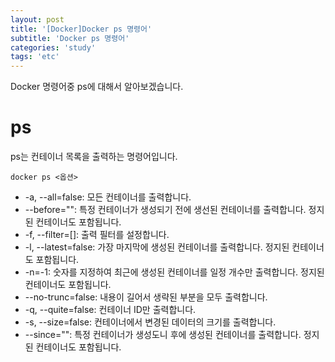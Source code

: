 ```yaml
---
layout: post
title: '[Docker]Docker ps 명령어'
subtitle: 'Docker ps 명령어'
categories: 'study'
tags: 'etc'
---
```


Docker 명령어중 ps에 대해서 알아보겠습니다.

# ps

ps는 컨테이너 목록을 출력하는 명령어입니다.

```
docker ps <옵션>
```

- -a, --all=false: 모든 컨테이너를 출력합니다. 
- --before="": 특정 컨테이너가 생성되기 전에 생선된 컨테이너를 출력합니다. 정지된 컨테이너도 포함됩니다.
- -f, --filter=[]: 출력 필터를 설정합니다. 
- -l, --latest=false: 가장 마지막에 생성된 컨테이너를 출력합니다. 정지된 컨테이너도 포함됩니다.
- -n=-1: 숫자를 지정하여 최근에 생성된 컨테이너를 일정 개수만 출력합니다. 정지된 컨테이너도 포함됩니다.
- --no-trunc=false: 내용이 길어서 생략된 부분을 모두 출력합니다.
- -q, --quite=false: 컨테이너 ID만 출력합니다.
- -s, --size=false: 컨테이너에서 변경된 데이터의 크기를 출력합니다.
- --since="": 특정 컨테이너가 생성도니 후에 생성된 컨테이너를 출력합니다. 정지된 컨테이너도 포함됩니다.

